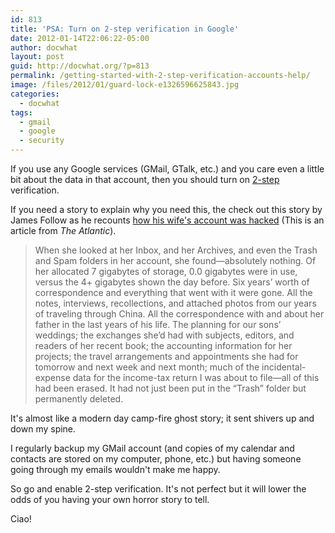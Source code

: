 ```yaml
---
id: 813
title: 'PSA: Turn on 2-step verification in Google'
date: 2012-01-14T22:06:22-05:00
author: docwhat
layout: post
guid: http://docwhat.org/?p=813
permalink: /getting-started-with-2-step-verification-accounts-help/
image: /files/2012/01/guard-lock-e1326596625843.jpg
categories:
  - docwhat
tags:
  - gmail
  - google
  - security
---
```

<p>If you use any Google services (GMail, GTalk, etc.) and you care even a little bit about the data in that account, then you should turn on <a href="http://bit.ly/w81zSc">2-step</a> verification.</p>

<p>If you need a story to explain why you need this, the check out this story by James Follow as he recounts <a href="http://bit.ly/zC1LdH">how his wife's account was hacked</a> (This is an article from <em>The Atlantic</em>).</p>

<blockquote>
  <p>When she looked at her Inbox, and her Archives, and even the Trash and Spam folders in her account, she found—absolutely nothing. Of her allocated 7 gigabytes of storage, 0.0 gigabytes were in use, versus the 4+ gigabytes shown the day before. Six years’ worth of correspondence and everything that went with it were gone. All the notes, interviews, recollections, and attached photos from our years of traveling through China. All the correspondence with and about her father in the last years of his life. The planning for our sons’ weddings; the exchanges she’d had with subjects, editors, and readers of her recent book; the accounting information for her projects; the travel arrangements and appointments she had for tomorrow and next week and next month; much of the incidental-expense data for the income-tax return I was about to file—all of this had been erased. It had not just been put in the “Trash” folder but permanently deleted.</p>
</blockquote>

<p>It's almost like a modern day camp-fire ghost story; it sent shivers up and down my spine.</p>

<p>I regularly backup my GMail account (and copies of my calendar and contacts are stored on my computer, phone, etc.) but having someone going through my emails wouldn't make me happy.</p>

<p>So go and enable 2-step verification.  It's not perfect but it will lower the odds of you having your own horror story to tell.</p>

<p>Ciao!</p>
